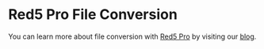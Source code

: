 # Red5 Pro File Conversion

You can learn more about file conversion with [Red5 Pro](https://red5pro.com/ "Red5 Pro") by visiting our [blog](http://blog.infrared5.com/?p=2349 "Red5 Pro File Conversion").
